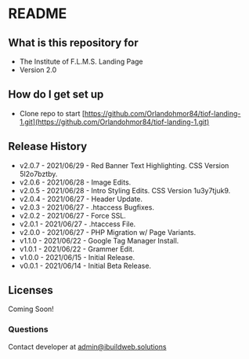 # README #

## What is this repository for ##

* The Institute of F.L.M.S. Landing Page
* Version 2.0

## How do I get set up ##

* Clone repo to start [https://github.com/Orlandohmor84/tiof-landing-1.git](https://github.com/Orlandohmor84/tiof-landing-1.git)

## Release History ##

* v2.0.7 - 2021/06/29 - Red Banner Text Highlighting. CSS Version 5l2o7bztby.
* v2.0.6 - 2021/06/28 - Image Edits.
* v2.0.5 - 2021/06/28 - Intro Styling Edits. CSS Version 1u3y7tjuk9.
* v2.0.4 - 2021/06/27 - Header Update.
* v2.0.3 - 2021/06/27 - .htaccess Bugfixes.
* v2.0.2 - 2021/06/27 - Force SSL.
* v2.0.1 - 2021/06/27 - .htaccess File. 
* v2.0.0 - 2021/06/27 - PHP Migration w/ Page Variants.
* v1.1.0 - 2021/06/22 - Google Tag Manager Install.
* v1.0.1 - 2021/06/22 - Grammer Edit.
* v1.0.0 - 2021/06/15 - Initial Release.
* v0.0.1 - 2021/06/14 - Initial Beta Release.

## Licenses ##

Coming Soon!

### Questions ###

Contact developer at admin@ibuildweb.solutions